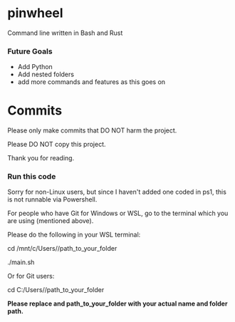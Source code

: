 # pinwheel
Command line written in Bash and Rust
### Future Goals
- Add Python
- Add nested folders
- add more commands and features as this goes on
# Commits
Please only make commits that DO NOT harm the project.

Please DO NOT copy this project.

Thank you for reading.
### Run this code
Sorry for non-Linux users, but since I haven't added one coded in ps1, this is not runnable via Powershell.

For people who have Git for Windows or WSL, go to the terminal which you are using (mentioned above).

Please do the following in your WSL terminal:

cd /mnt/c/Users/<YourName>/path_to_your_folder

./main.sh

Or for Git users:

cd C:/Users/<YourName>/path_to_your_folder

**Please replace <YourName> and path_to_your_folder with your actual name and folder path.**
